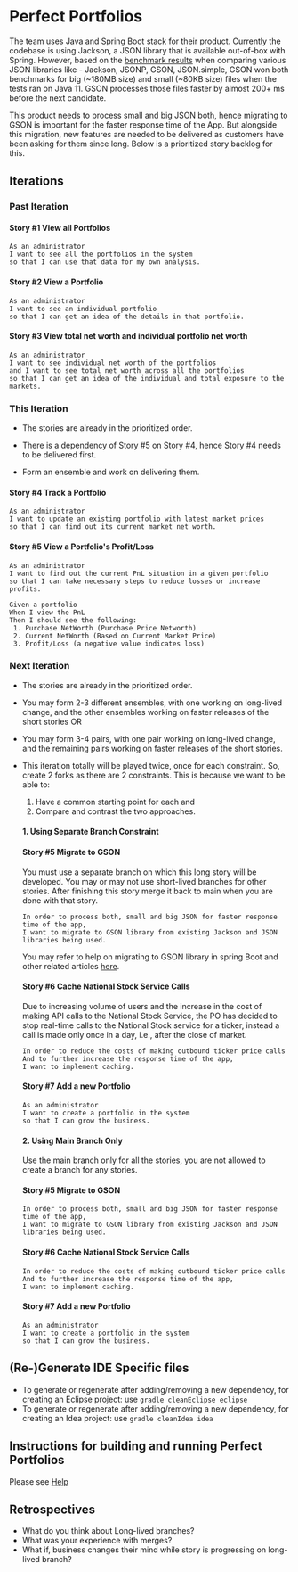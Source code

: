 # Perfect Portfolios

The team uses Java and Spring Boot stack for their product.  Currently the codebase is using Jackson, a JSON library that is available out-of-box with Spring.  However,  based on the [benchmark results](https://www.overops.com/blog/the-ultimate-json-library-json-simple-vs-gson-vs-jackson-vs-json/) when comparing various JSON libraries like - Jackson, JSONP, GSON, JSON.simple, GSON won both benchmarks for big (~180MB size) and small (~80KB size) files when the tests ran on Java 11. GSON processes those files faster by almost 200+ ms before the next candidate.

This product needs to process small and big JSON both, hence migrating to GSON is important for the faster response time of the App.  But alongside this migration, new features are needed to be delivered as customers have been asking for them since long.  Below is a prioritized story backlog for this.

## Iterations

### Past Iteration
#### Story #1 View all Portfolios
```
As an administrator
I want to see all the portfolios in the system
so that I can use that data for my own analysis. 
```
#### Story #2 View a Portfolio
```
As an administrator 
I want to see an individual portfolio
so that I can get an idea of the details in that portfolio.
```

#### Story #3 View total net worth and individual portfolio net worth
```
As an administrator 
I want to see individual net worth of the portfolios 
and I want to see total net worth across all the portfolios
so that I can get an idea of the individual and total exposure to the markets.
```
### This Iteration
* The stories are already in the prioritized order. 


* There is a dependency of Story #5 on Story #4, hence Story #4 needs to be delivered first.

* Form an ensemble and work on delivering them.


#### Story #4 Track a Portfolio
```
As an administrator 
I want to update an existing portfolio with latest market prices
so that I can find out its current market net worth.
```

#### Story #5  View a Portfolio's Profit/Loss

```
As an administrator 
I want to find out the current PnL situation in a given portfolio
so that I can take necessary steps to reduce losses or increase profits.

Given a portfolio
When I view the PnL
Then I should see the following:
 1. Purchase NetWorth (Purchase Price Networth)
 2. Current NetWorth (Based on Current Market Price)
 3. Profit/Loss (a negative value indicates loss)
```

### Next Iteration

* The stories are already in the prioritized order.

* You may form 2-3 different ensembles, with one working on long-lived change, and the other ensembles working on faster releases of the short stories OR

* You may form 3-4 pairs, with one pair working on long-lived change, and the   remaining pairs working on faster releases of the short stories.

* This iteration totally will be played twice, once for each constraint. So, create 2 forks as there are 2 constraints.  This is because we want to be able to:
	1. Have a common starting point for each and
	2. Compare and contrast the two approaches.


	#### 1. Using Separate Branch Constraint 

	#### Story #5 Migrate to GSON
	You must use a separate branch on which this long story will be developed.  You may or may not use short-lived branches for other stories. After finishing this story  merge it back to main when you are done with that story.

	```
	In order to process both, small and big JSON for faster response time of the app,
	I want to migrate to GSON library from existing Jackson and JSON libraries being used.
	```
	
	You may refer to help on migrating to GSON library in spring Boot and other related articles [here](https://github.com/DhavalDalal/long-story/blob/main/HELP.md#configuring-spring-boot-to-use-gson-instead-of-jackson).
	
	#### Story #6 Cache National Stock Service Calls 
	Due to increasing volume of users and the increase in the cost of making API calls to the National Stock Service, the PO has decided to stop real-time calls to the National Stock service for a ticker, instead a call is made only once in a day, i.e., after the close of market. 
	
	```
	In order to reduce the costs of making outbound ticker price calls 
	And to further increase the response time of the app,
	I want to implement caching.
	```
	
	#### Story #7 Add a new Portfolio
	```
	As an administrator 
	I want to create a portfolio in the system
	so that I can grow the business.
	```
	
	
	#### 2. Using Main Branch Only
	Use the main branch only for all the stories, you are not allowed to create a branch for any stories.
	
	#### Story #5 Migrate to GSON
	```
	In order to process both, small and big JSON for faster response time of the app,
	I want to migrate to GSON library from existing Jackson and JSON libraries being used.
	```
	
	#### Story #6 Cache National Stock Service Calls 
	```
	In order to reduce the costs of making outbound ticker price calls 
	And to further increase the response time of the app,
	I want to implement caching.
	```
	
	#### Story #7 Add a new Portfolio
	```
	As an administrator 
	I want to create a portfolio in the system
	so that I can grow the business.
	```

## (Re-)Generate IDE Specific files
* To generate or regenerate after adding/removing a new dependency, for creating an Eclipse project: use ```gradle cleanEclipse eclipse```
* To generate or regenerate after adding/removing a new dependency, for creating an Idea project: use ```gradle cleanIdea idea```

## Instructions for building and running Perfect Portfolios
Please see [Help](HELP.md)

## Retrospectives
* What do you think about Long-lived branches?
* What was your experience with merges?
* What if, business changes their mind while story is progressing on long-lived branch?

